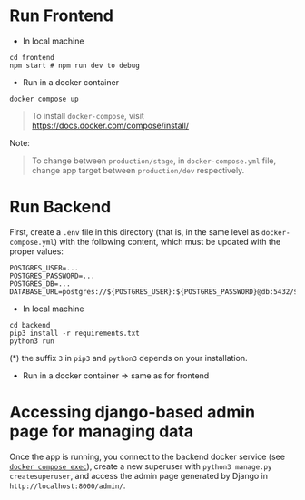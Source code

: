 # Run Frontend
* In local machine
```
cd frontend
npm start # npm run dev to debug
```

* Run in a docker container
```
docker compose up
```
> To install `docker-compose`, visit https://docs.docker.com/compose/install/

Note:
> To change between `production/stage`, in `docker-compose.yml` file, change app target between `production/dev` respectively. 


# Run Backend
First, create a `.env` file in this directory (that is, in the same level as `docker-compose.yml`) with the following content, which must be updated with the proper values:
```
POSTGRES_USER=...
POSTGRES_PASSWORD=...
POSTGRES_DB=...
DATABASE_URL=postgres://${POSTGRES_USER}:${POSTGRES_PASSWORD}@db:5432/${POSTGRES_DB}
```

* In local machine
```
cd backend
pip3 install -r requirements.txt
python3 run 
```
(*) the suffix `3` in `pip3` and `python3` depends on your installation.

* Run in a docker container => same as for frontend

# Accessing django-based admin page for managing data
Once the app is running, you connect to the backend docker service (see [`docker compose exec`](https://docs.docker.com/reference/cli/docker/compose/exec/)), create a new superuser with `python3 manage.py createsuperuser`, and access the admin page generated by Django in `http://localhost:8000/admin/`.